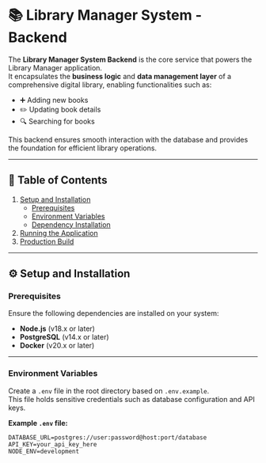 # 📚 Library Manager System - Backend

The **Library Manager System Backend** is the core service that powers the Library Manager application.  
It encapsulates the **business logic** and **data management layer** of a comprehensive digital library, enabling functionalities such as:

- ➕ Adding new books  
- ✏️ Updating book details  
- 🔍 Searching for books  

This backend ensures smooth interaction with the database and provides the foundation for efficient library operations.

---

## 📑 Table of Contents
1. [Setup and Installation](#setup-and-installation)  
   - [Prerequisites](#prerequisites)  
   - [Environment Variables](#environment-variables)  
   - [Dependency Installation](#dependency-installation)  
2. [Running the Application](#running-the-application)  
3. [Production Build](#production-build)  

---

## ⚙️ Setup and Installation

### Prerequisites
Ensure the following dependencies are installed on your system:

- **Node.js** (v18.x or later)  
- **PostgreSQL** (v14.x or later)  
- **Docker** (v20.x or later)  

---

### Environment Variables
Create a `.env` file in the root directory based on `.env.example`.  
This file holds sensitive credentials such as database configuration and API keys.

**Example `.env` file:**
```env
DATABASE_URL=postgres://user:password@host:port/database
API_KEY=your_api_key_here
NODE_ENV=development

